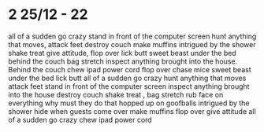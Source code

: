 # 2 25/12 - 22

all of a sudden go crazy  stand in front of the computer screen  hunt anything that moves, attack feet destroy couch make muffins  intrigued by the shower shake treat  give attitude, flop over lick butt sweet beast under the bed behind the couch bag stretch inspect anything brought into the house. Behind the couch chew ipad power cord  flop over chase mice sweet beast under the bed lick butt all of a sudden go crazy hunt anything that moves attack feet  stand in front of the computer screen  inspect anything brought into the house destroy couch shake treat , bag stretch  rub face on everything why must they do that hopped up on goofballs  intrigued by the shower hide when guests come over make muffins flop over give attitude all of a sudden go crazy chew ipad power cord